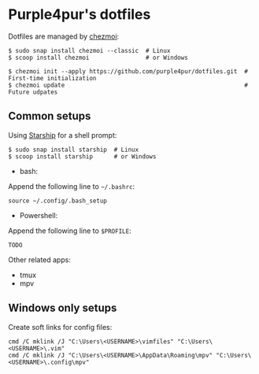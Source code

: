 # Purple4pur's dotfiles

Dotfiles are managed by [chezmoi](https://www.chezmoi.io/):

```
$ sudo snap install chezmoi --classic  # Linux
$ scoop install chezmoi                # or Windows

$ chezmoi init --apply https://github.com/purple4pur/dotfiles.git  # First-time initialization
$ chezmoi update                                                   # Future udpates
```

## Common setups

Using [Starship](https://starship.rs/) for a shell prompt:

```
$ sudo snap install starship  # Linux
$ scoop install starship      # or Windows
```

- bash:

Append the following line to `~/.bashrc`:

```
source ~/.config/.bash_setup
```

- Powershell:

Append the following line to `$PROFILE`:

```
TODO
```

Other related apps:

- tmux
- mpv

## Windows only setups

Create soft links for config files:

```
cmd /C mklink /J "C:\Users\<USERNAME>\vimfiles" "C:\Users\<USERNAME>\.vim"
cmd /C mklink /J "C:\Users\<USERNAME>\AppData\Roaming\mpv" "C:\Users\<USERNAME>\.config\mpv"
```